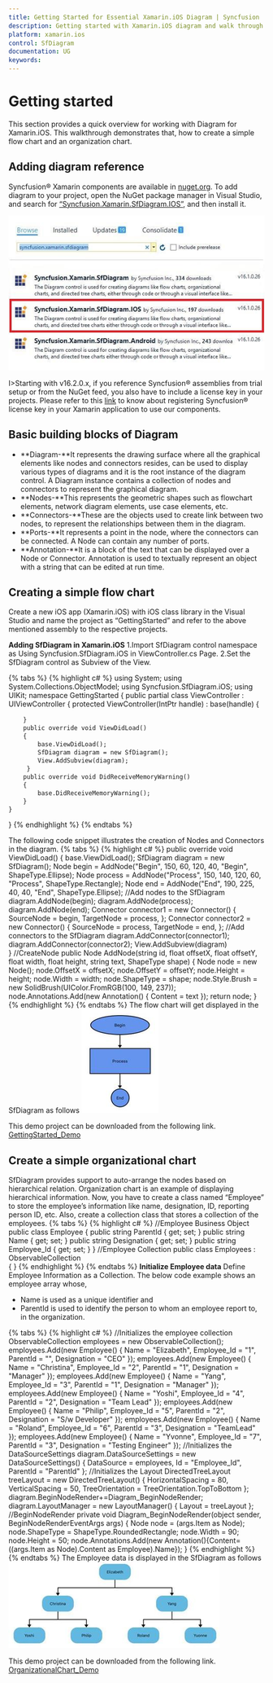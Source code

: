 ```yaml
---
title: Getting Started for Essential Xamarin.iOS Diagram | Syncfusion
description: Getting started with Xamarin.iOS diagram and walk through to create a demo application from the scratch.
platform: xamarin.ios
control: SfDiagram
documentation: UG
keywords: 
---
```

# Getting started
This section provides a quick overview for working with Diagram for Xamarin.iOS. This walkthrough demonstrates that, how to create a simple flow chart and an organization chart.

## Adding diagram reference 
Syncfusion&reg; Xamarin components are available in [nuget.org](https://www.nuget.org/). To add diagram to your project, open the NuGet package manager in Visual Studio, and search for [“Syncfusion.Xamarin.SfDiagram.IOS”](https://www.nuget.org/packages/Syncfusion.Xamarin.SfDiagram.IOS), and then install it.

![Diagram reference in Xamarin.iOS diagram](Getting-Started_images/Getting-Started_img1.jpeg)

I>Starting with v16.2.0.x, if you reference Syncfusion&reg; assemblies from trial setup or from the NuGet feed, you also have to include a license key in your projects. Please refer to this [link](https://help.syncfusion.com/common/essential-studio/licensing/overview) to know about registering Syncfusion&reg; license key in your Xamarin application to use our components.

## Basic building blocks of Diagram
* **Diagram-**It represents the drawing surface where all the graphical elements like nodes and connectors resides, can be used to display various types of diagrams and it is the root instance of the diagram control. A Diagram instance contains a collection of nodes and  connectors to represent the  graphical diagram.
* **Nodes-**This represents the geometric shapes such as flowchart elements, network diagram elements, use case elements, etc.
* **Connectors-**These are the objects used to create link between two nodes, to represent the relationships between them in the diagram.
* **Ports-**It represents a point in the node, where the connectors can be connected. A Node can contain any number of ports.
* **Annotation-**It is a block of the text that can be displayed over a Node or Connector. Annotation is used to textually represent an object with a string that can be edited at run time.

## Creating a simple flow chart
Create a new iOS app (Xamarin.iOS) with iOS class library in the Visual Studio and name the project as “GettingStarted” and refer to the above mentioned assembly to the respective projects.

**Adding SfDiagram in Xamarin.iOS**
1.Import SfDiagram control namespace as Using Syncfusion.SfDiagram.iOS in ViewController.cs Page.
2.Set the SfDiagram control as Subview of the View.

{% tabs %}
{% highlight c# %}
using System;
using System.Collections.ObjectModel;
using Syncfusion.SfDiagram.iOS;
using UIKit;
namespace GettingStarted
{
    public partial class ViewController : UIViewController
    {
        protected ViewController(IntPtr handle) : base(handle)
        {
		
        }
        public override void ViewDidLoad()
        {
            base.ViewDidLoad();
            SfDiagram diagram = new SfDiagram();
            View.AddSubview(diagram);       
         }    
        public override void DidReceiveMemoryWarning()
        {
            base.DidReceiveMemoryWarning();
        }
    }
}
{% endhighlight %}
{% endtabs %}

The following code snippet illustrates the creation of Nodes and Connectors in the diagram.
{% tabs %}
{% highlight c# %}
public override void ViewDidLoad()
{
	base.ViewDidLoad();
	SfDiagram diagram = new SfDiagram();
	Node begin = AddNode("Begin", 150, 60, 120, 40, "Begin", ShapeType.Ellipse);
	Node process = AddNode("Process", 150, 140, 120, 60, "Process", ShapeType.Rectangle);
	Node end = AddNode("End", 190, 225, 40, 40, "End", ShapeType.Ellipse);
	//Add nodes to the SfDiagram
	diagram.AddNode(begin);
	diagram.AddNode(process);
	diagram.AddNode(end);
	Connector connector1 = new Connector()
	{
		SourceNode = begin,
		TargetNode = process,
	};
	Connector connector2 = new Connector()
	{
		SourceNode = process,
		TargetNode = end,
	};
	//Add connectors to the SfDiagram
	diagram.AddConnector(connector1);
	diagram.AddConnector(connector2);
	View.AddSubview(diagram)	                  	           
}
//CreateNode
public Node AddNode(string id, float offsetX, float offsetY, float width, float height, string text, ShapeType shape)
{
    Node node = new Node();
    node.OffsetX = offsetX;
    node.OffsetY = offsetY;
    node.Height = height;
    node.Width = width;
    node.ShapeType = shape;
    node.Style.Brush = new SolidBrush(UIColor.FromRGB(100, 149, 237));
    node.Annotations.Add(new Annotation() { Content = text });
    return node;
 }
{% endhighlight %}
{% endtabs %}
The flow chart will get displayed in the SfDiagram as follows
![Getting started demo in Xamarin.iOS diagram](Getting-Started_images/Getting-Started_img2.jpeg)

This demo project can be downloaded from the following link.
[GettingStarted_Demo](http://files2.syncfusion.com/Xamarin.iOS/Samples/GettingStarted_iOS_SfDiagram.zip)

## Create a simple organizational chart
SfDiagram provides support to auto-arrange the nodes based on hierarchical relation. Organization chart is an example of displaying hierarchical information.
Now, you have to create a class named “Employee” to store the employee’s information like name, designation, ID, reporting person ID, etc. Also, create a collection class that stores a collection of the employees.
{% tabs %}
{% highlight c# %}
//Employee Business Object
public class Employee
{
    public string ParentId { get; set; }
    public string Name { get; set; }
    public string Designation { get; set; }
    public string Employee_Id { get; set; }
}
//Employee Collection
public class Employees : ObservableCollection<Employee>  
{
}
{% endhighlight %}
{% endtabs %}
**Initialize Employee data**
Define Employee Information as a Collection. The below code example shows an employee array whose,
* Name is used as a unique identifier and
* ParentId is used to identify the person to whom an employee report to, in the organization.

{% tabs %}
{% highlight c# %}
//Initializes the employee collection
ObservableCollection<Employee> employees = new ObservableCollection<Employee>();            
employees.Add(new Employee() { Name = "Elizabeth", Employee_Id = "1", ParentId = "", Designation = "CEO" });
employees.Add(new Employee() { Name = "Christina", Employee_Id = "2", ParentId = "1", Designation = "Manager" });
employees.Add(new Employee() { Name = "Yang", Employee_Id = "3", ParentId = "1", Designation = "Manager" });
employees.Add(new Employee() { Name = "Yoshi", Employee_Id = "4", ParentId = "2", Designation = "Team Lead" });
employees.Add(new Employee() { Name = "Philip", Employee_Id = "5", ParentId = "2", Designation = "S/w Developer" });
employees.Add(new Employee() { Name = "Roland", Employee_Id = "6", ParentId = "3", Designation = "TeamLead" });
employees.Add(new Employee() { Name = "Yvonne", Employee_Id = "7", ParentId = "3", Designation = "Testing Engineer" });
//Initializes the DataSourceSettings
diagram.DataSourceSettings = new DataSourceSettings() { DataSource = employees, Id = "Employee_Id", ParentId = "ParentId" };
//Initializes the Layout
DirectedTreeLayout treeLayout = new DirectedTreeLayout() { HorizontalSpacing = 80, VerticalSpacing = 50, TreeOrientation = TreeOrientation.TopToBottom 
};
diagram.BeginNodeRender+=Diagram_BeginNodeRender;
diagram.LayoutManager = new LayoutManager() { Layout = treeLayout };
//BeginNodeRender
private void Diagram_BeginNodeRender(object sender, BeginNodeRenderEventArgs args)
{
    Node node = (args.Item as Node);
    node.ShapeType = ShapeType.RoundedRectangle;
    node.Width = 90;
    node.Height = 50;
    node.Annotations.Add(new Annotation(){Content=((args.Item as Node).Content as Employee).Name});
}
{% endhighlight %}
{% endtabs %}
The Employee data is displayed in the SfDiagram as follows
![Organizational chart demo in Xamarin.iOS diagram](Getting-Started_images/Getting-Started_img3.jpeg)

This demo project can be downloaded from the following link.
[OrganizationalChart_Demo](https://files2.syncfusion.com/Xamarin.iOS/Samples/OrganizationalChart_iOS_SfDiagram.zip)
